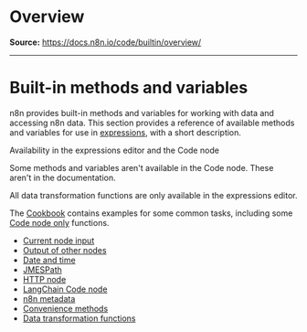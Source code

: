 # Overview

**Source:** https://docs.n8n.io/code/builtin/overview/

---

# Built-in methods and variables

n8n provides built-in methods and variables for working with data and accessing n8n data. This section provides a reference of available methods and variables for use in [expressions](../../../glossary/#expression-n8n), with a short description.

Availability in the expressions editor and the Code node

Some methods and variables aren't available in the Code node. These aren't in the documentation.

All data transformation functions are only available in the expressions editor.

The [Cookbook](../../) contains examples for some common tasks, including some [Code node only](../../cookbook/code-node/) functions.

- [Current node input](/code/builtin/current-node-input/)
- [Output of other nodes](/code/builtin/output-other-nodes/)
- [Date and time](/code/builtin/date-time/)
- [JMESPath](/code/builtin/jmespath/)
- [HTTP node](/code/builtin/http-node-variables/)
- [LangChain Code node](/code/builtin/langchain-methods/)
- [n8n metadata](/code/builtin/n8n-metadata/)
- [Convenience methods](/code/builtin/convenience/)
- [Data transformation functions](/code/builtin/data-transformation-functions/)
